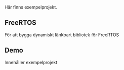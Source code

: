 Här finns exempelprojekt.

## FreeRTOS

För att bygga dynamiskt länkbart bibliotek för FreeRTOS

## Demo

Innehåller exempelprojekt
